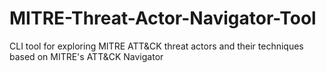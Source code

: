 # MITRE-Threat-Actor-Navigator-Tool
CLI tool for exploring MITRE ATT&amp;CK threat actors and their techniques based on MITRE's ATT&amp;CK Navigator
